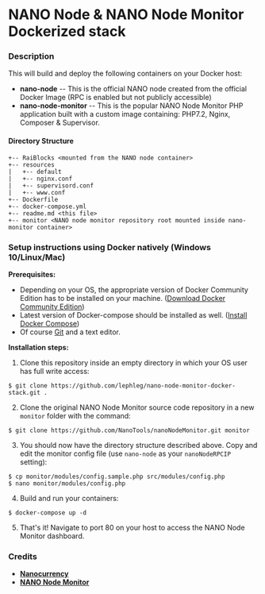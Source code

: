 # NANO Node & NANO Node Monitor Dockerized stack

### **Description**

This will build and deploy the following containers on your Docker host:

* **nano-node** -- This is the official NANO node created from the official Docker Image (RPC is enabled but not publicly accessible)
* **nano-node-monitor** -- This is the popular NANO Node Monitor PHP application built with a custom image containing: PHP7.2, Nginx, Composer & Supervisor.

#### **Directory Structure**
```
+-- RaiBlocks <mounted from the NANO node container>
+-- resources
|   +-- default
|   +-- nginx.conf
|   +-- supervisord.conf
|   +-- www.conf
+-- Dockerfile
+-- docker-compose.yml
+-- readme.md <this file>
+-- monitor <NANO node monitor repository root mounted inside nano-monitor container>
```

### **Setup instructions using Docker natively (Windows 10/Linux/Mac)**

**Prerequisites:** 

* Depending on your OS, the appropriate version of Docker Community Edition has to be installed on your machine.  ([Download Docker Community Edition](https://www.docker.com/community-edition#/download))
* Latest version of Docker-compose should be installed as well. ([Install Docker Compose](https://docs.docker.com/compose/install/))
* Of course [Git](https://git-scm.com/) and a text editor.

**Installation steps:** 

1. Clone this repository inside an empty directory in which your OS user has full write access:

```
$ git clone https://github.com/lephleg/nano-node-monitor-docker-stack.git .
```

2. Clone the original NANO Node Monitor source code repository in a new `monitor` folder with the command:

```
$ git clone https://github.com/NanoTools/nanoNodeMonitor.git monitor
```

3. You should now have the directory structure described above. Copy and edit the monitor config file (use `nano-node` as your `nanoNodeRPCIP` setting):

```
$ cp monitor/modules/config.sample.php src/modules/config.php 
$ nano monitor/modules/config.php
```

4. Build and run your containers:

```
$ docker-compose up -d
```

5. That's it! Navigate to port 80 on your host to access the NANO Node Monitor dashboard.

### **Credits**

* **[Nanocurrency](https://github.com/nanocurrency/raiblocks)**
* **[NANO Node Monitor](https://github.com/NanoTools/nanoNodeMonitor)**